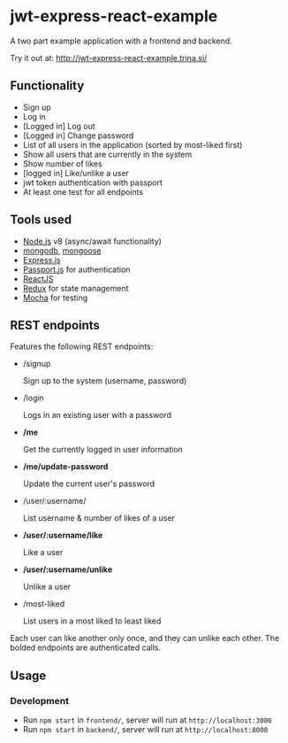 # jwt-express-react-example

A two part example application with a frontend and backend.

Try it out at: http://jwt-express-react-example.trina.si/


## Functionality

- Sign up
- Log in
- [Logged in] Log out
- [Logged in] Change password
- List of all users in the application (sorted by most-liked first)
- Show all users that are currently in the system
- Show number of likes
- [logged in] Like/unlike a user
- jwt token authentication with passport
- At least one test for all endpoints

## Tools used

- [Node.js](https://nodejs.org/en/) v8 (async/await functionality)
- [mongodb](https://www.mongodb.com/), [mongoose](https://mongoosejs.com/)
- [Express.js](https://expressjs.com/)
- [Passport.js](http://www.passportjs.org/) for authentication
- [ReactJS](https://reactjs.org/)
- [Redux](https://redux.js.org/) for state management
- [Mocha](https://mochajs.org/) for testing

## REST endpoints
Features the following REST endpoints:

- /signup

    Sign up to the system (username, password)
    
- /login

    Logs in an existing user with a password
    
- **/me**

    Get the currently logged in user information
    
- **/me/update-password**

    Update the current user's password
    
- /user/:username/

    List username & number of likes of a user

- **/user/:username/like**

    Like a user

- **/user/:username/unlike**

    Unlike a user

- /most-liked

    List users in a most liked to least liked

Each user can like another only once, and they can unlike each other.
The bolded endpoints are authenticated calls.

## Usage

### Development
- Run `npm start` in `frontend/`, server will run at `http://localhost:3000`
- Run `npm start` in `backend/`, server will run at `http://localhost:8000`
